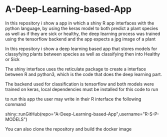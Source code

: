 # A-Deep-Learning-based-App
In this repository i show a app in which a shiny R app interfaces with the python language, by using the keras model to both predict a plant species as well as if they are sick or healthy, the deep learning process was trained using the tensorflow backend and the app expects a jpg image of a plant


In this repository i show a deep learning based app that stores models for classyfying plants between species as well as classifying then into Healthy or Sick

The shiny interface uses the reticulate package to create a interface between R and python3, which is the code that does the deep learning part.


The backend used for classification is tensorflow and both models were trained on keras, local dependencies must be installed for this code to run

to run this app the user may write in their R interface the following command

shiny::runGitHub(repo="A-Deep-Learning-based-App",username="R-S-P-MODELS")

You can also clone the repository and build the docker image
